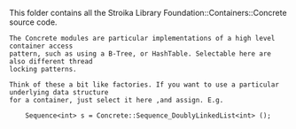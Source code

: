 This folder contains all the Stroika Library Foundation::Containers::Concrete source code.

	The Concrete modules are particular implementations of a high level container access
	pattern, such as using a B-Tree, or HashTable. Selectable here are also different thread
	locking patterns.

	Think of these a bit like factories. If you want to use a particular underlying data structure
	for a container, just select it here ,and assign. E.g.

		Sequence<int> s = Concrete::Sequence_DoublyLinkedList<int> ();

